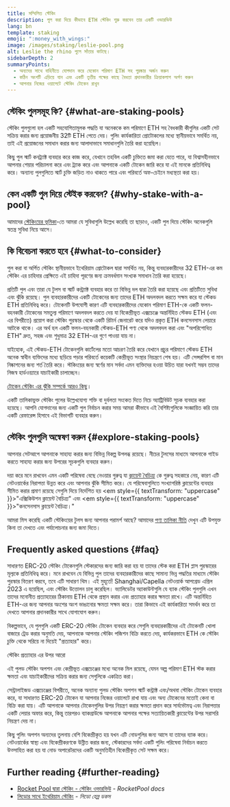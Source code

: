 ```yaml
---
title: সম্মিলিত স্টেকিং
description: পুল করা দিয়ে কীভাবে ETH স্টেকিং শুরু করবেন তার একটি ওভারভিউ
lang: bn
template: staking
emoji: ":money_with_wings:"
image: /images/staking/leslie-pool.png
alt: Leslie the rhino পুলে সাঁতার কাটছে।
sidebarDepth: 2
summaryPoints:
  - অন্যদের সাথে বাহিনীতে যোগদান করে যেকোন পরিমাণ ETH সহ পুরষ্কার অর্জন করুন
  - কঠিন অংশটি এড়িয়ে যান এবং একটি তৃতীয় পক্ষের কাছে বৈধতা প্রদানকারীর ক্রিয়াকলাপ অর্পণ করুন
  - আপনার নিজের ওয়ালেটে স্টেকিং টোকেন রাখুন
---
```


## স্টেকিং পুলসমূহ কি? {#what-are-staking-pools}

স্টেকিং পুলগুলো হল একটি সহযোগিতামূলক পদ্ধতি যা অনেককে কম পরিমাণে ETH সহ বৈধকারী কীগুলির একটি সেট সক্রিয় করার জন্য প্রয়োজনীয় 32টি ETH পেতে দেয়। পুলিং কার্যকারিতা প্রোটোকলের মধ্যে স্থানীয়ভাবে সমর্থিত নয়, তাই এই প্রয়োজনের সমাধান করার জন্য আলাদাভাবে সমাধানগুলি তৈরি করা হয়েছিল।

কিছু পুল স্মার্ট কনট্র্যাক্ট ব্যবহার করে কাজ করে, যেখানে তহবিল একটি চুক্তিতে জমা করা যেতে পারে, যা বিশ্বাসহীনভাবে আপনার শেয়ার পরিচালনা করে এবং ট্র্যাক করে এবং আপনাকে একটি টোকেন জারি করে যা এই মানকে প্রতিনিধিত্ব করে। অন্যান্য পুলগুলিতে স্মার্ট চুক্তি জড়িত নাও থাকতে পারে এবং পরিবর্তে অফ-চেইনে মধ্যস্থতা করা হয়।

## কেন একটি পুল দিয়ে স্টেইক করবেন? {#why-stake-with-a-pool}

আমাদের [স্টেকিংয়ের ভূমিকা](/staking/)-তে আমরা যে সুবিধাগুলি উল্লেখ করেছি তা ছাড়াও, একটি পুল দিয়ে স্টেকিং অনেকগুলি স্বতন্ত্র সুবিধা নিয়ে আসে।

<CardGrid>
  <Card title="প্রবেশে কম বাধা" emoji="🐟" description="Not a whale? No problem. Most staking pools let you stake virtually any amount of ETH by joining forces with other stakers, unlike staking solo which requires 32 ETH." />
  <Card title="আজই স্টেইক করুন" emoji=":stopwatch:" description="Staking with a pool is as easy as a token swap. No need to worry about hardware setup and node maintenance. Pools allow you to deposit your ETH which enables node operators to run validators. Rewards are then distributed to contributors minus a fee for node operations." />
  <Card title="স্টেকিং টোকেনসমূহ" emoji=":droplet:" description="Many staking pools provide a token that represents a claim on your staked ETH and the rewards it generates. This allows you to make use of your staked ETH, e.g. as collateral in DeFi applications." />
</CardGrid>

<StakingComparison page="pools" />

## কি বিবেচনা করতে হবে {#what-to-consider}

পুল করা বা অর্পিত স্টেকিং স্থানীয়ভাবে ইথেরিয়াম প্রোটোকল দ্বারা সমর্থিত নয়, কিন্তু ব্যবহারকারীদের 32 ETH-এর কম স্টেকিং এর চাহিদার প্রেক্ষিতে এই চাহিদা পূরণের জন্য ক্রমবর্ধমান সংখ্যক সমাধান তৈরি করা হয়েছে।

প্রতিটি পুল এবং তারা যে টুলস বা স্মার্ট কন্ট্র্যাক্ট ব্যবহার করে তা বিভিন্ন দল দ্বারা তৈরি করা হয়েছে এবং প্রতিটিতে সুবিধা এবং ঝুঁকি রয়েছে। পুল ব্যবহারকারীদের একটি টোকেনের জন্য তাদের ETH অদলবদল করতে সক্ষম করে যা স্টেকড ETH প্রতিনিধিত্ব করে। টোকেনটি উপযোগী কারণ এটি ব্যবহারকারীদের যেকোন পরিমাণ ETH-কে একটি ফলন-বহনকারী টোকেনের সমতুল্য পরিমাণে অদলবদল করতে দেয় যা বিকেন্দ্রীভূত এক্সচেঞ্জে অন্তর্নিহিত স্টেকড ETH (এবং এর বিপরীতে) প্রয়োগ করা স্টেকিং পুরস্কার থেকে একটি রিটার্ন জেনারেট করে যদিও প্রকৃত ETH কনসেনসাস লেয়ারে আটকে থাকে। এর অর্থ হল একটি ফলন-বহনকারী স্টেকড-ETH পণ্য থেকে অদলবদল করা এবং "অপরিশোধিত ETH" দ্রুত, সহজ এবং শুধুমাত্র 32 ETH-এর গুণে পাওয়া যায় না।

যাইহোক, এই স্টেকড-ETH টোকেনগুলি কার্টেলের মতো আচরণ তৈরি করে যেখানে প্রচুর পরিমাণে স্টেকড ETH অনেক স্বাধীন ব্যক্তিদের মধ্যে ছড়িয়ে পড়ার পরিবর্তে কয়েকটি কেন্দ্রীভূত সংস্থার নিয়ন্ত্রণে শেষ হয়। এটি সেন্সরশিপ বা মান নিষ্কাশনের জন্য শর্ত তৈরি করে। স্টকিংয়ের জন্য স্বর্ণের মান সর্বদা এমন ব্যক্তিদের হওয়া উচিত যারা যখনই সম্ভব তাদের নিজস্ব হার্ডওয়্যারে যাচাইকারী চালাচ্ছেন।

[টোকেন স্টেকিং এর ঝুঁকি সম্পর্কে আরও কিছু](https://notes.ethereum.org/@djrtwo/risks-of-lsd)।

একটি তালিকাভুক্ত স্টেকিং পুলের উল্লেখযোগ্য শক্তি বা দুর্বলতা সংকেত দিতে নিচে অ্যাট্রিবিউট সূচক ব্যবহার করা হয়েছে। আপনি যোগদানের জন্য একটি পুল নির্বাচন করার সময় আমরা কীভাবে এই বৈশিষ্ট্যগুলিকে সংজ্ঞায়িত করি তার একটি রেফারেন্স হিসাবে এই বিভাগটি ব্যবহার করুন।

<StakingConsiderations page="pools" />

## স্টেকিং পুলগুলি অন্বেষণ করুন {#explore-staking-pools}

আপনার সেটআপে আপনাকে সাহায্য করার জন্য বিভিন্ন বিকল্প উপলব্ধ রয়েছে। নীচের টুলসের মাধ্যমে আপনাকে গাইড করতে সাহায্য করার জন্য উপরের সূচকগুলি ব্যবহার করুন।

<ProductDisclaimer />

<StakingProductsCardGrid category="pools" />

দয়া করে মনে রাখবেন এমন একটি পরিষেবা বেছে নেওয়ার গুরুত্ব যা [ক্লায়েন্ট বৈচিত্র্য](/developers/docs/nodes-and-clients/client-diversity/) কে গুরুত্ব সহকারে নেয়, কারণ এটি নেটওয়ার্কের নিরাপত্তা উন্নত করে এবং আপনার ঝুঁকি সীমিত করে। যে পরিষেবাগুলিতে সংখ্যাগরিষ্ঠ ক্লায়েন্টের ব্যবহার সীমিত করার প্রমাণ রয়েছে সেগুলি দিয়ে নির্দেশিত হয় <em style={{ textTransform: "uppercase" }}>"এক্সিকিউশন ক্লায়েন্ট বৈচিত্র্য"</em> এবং <em style={{ textTransform: "uppercase" }}>"কনসেনসাস ক্লায়েন্ট বৈচিত্র্য।"</em>

আমরা মিস করেছি একটি স্টেকিংয়ের টুলস জন্য আপনার পরামর্শ আছে? আমাদের [পণ্য তালিকা নীতি](/contributing/adding-staking-products/) দেখুন এটি উপযুক্ত কিনা তা দেখতে এবং পর্যালোচনার জন্য জমা দিতে।

## Frequently asked questions {#faq}

<ExpandableCard title="আমি কিভাবে পুরস্কার অর্জন করতে পারি?">
সাধারণত ERC-20 স্টেকিং টোকেনগুলি স্টেকারদের জন্য জারি করা হয় যা তাদের স্টেক করা ETH প্লাস পুরস্কারের মূল্যকে প্রতিনিধিত্ব করে। মনে রাখবেন যে বিভিন্ন পুল তাদের ব্যবহারকারীদের কাছে সামান্য ভিন্ন পদ্ধতির মাধ্যমে স্টেকিং পুরস্কার বিতরণ করবে, তবে এটি সাধারণ থিম।
</ExpandableCard>

<ExpandableCard title="আমি কখন আমার অংশীদারিত্ব প্রত্যাহার করতে পারি?">
এই মুহূর্তে! Shanghai/Capella নেটওয়ার্ক আপগ্রেড এপ্রিল 2023 এ হয়েছিল, এবং স্টেকিং উত্তোলন চালু করেছিল। ভ্যালিডেটর অ্যাকাউন্টগুলি যে ব্যাক স্টেকিং পুলগুলি এখন তাদের মনোনীত প্রত্যাহারের ঠিকানায় ETH থেকে প্রস্থান করার এবং প্রত্যাহার করার ক্ষমতা রাখে। এটি অন্তর্নিহিত ETH-এর জন্য আপনার অংশের অংশ ভাঙানোর ক্ষমতা সক্ষম করে। তারা কিভাবে এই কার্যকারিতা সমর্থন করে তা দেখতে আপনার প্রদানকারীর সাথে যোগাযোগ করুন।

বিকল্পভাবে, যে পুলগুলি একটি ERC-20 স্টেকিং টোকেন ব্যবহার করে সেগুলি ব্যবহারকারীদের এই টোকেনটি খোলা বাজারে ট্রেড করার অনুমতি দেয়, আপনাকে আপনার স্টেকিং পজিশন বিক্রি করতে দেয়, কার্যকরভাবে ETH কে স্টেকিং চুক্তি থেকে সরিয়ে না দিয়েই "প্রত্যাহার" করে।

<ButtonLink to="/staking/withdrawals/">স্টেকিং প্রত্যাহার এর উপর আরো</ButtonLink>
</ExpandableCard>

<ExpandableCard title="এটা কি আমার এক্সচেঞ্জ এর মাধ্যমে স্টেকিং থেকে ভিন্ন?">
এই পুলড স্টেকিং অপশন এবং কেন্দ্রীভূত এক্সচেঞ্জের মধ্যে অনেক মিল রয়েছে, যেমন অল্প পরিমাণ ETH স্টক করার ক্ষমতা এবং যাচাইকারীদের সক্রিয় করার জন্য সেগুলিকে একত্রিত করা।

সেন্ট্রালাইজড এক্সচেঞ্জের বিপরীতে, অনেক অন্যান্য পুলড স্টেকিং অপশন স্মার্ট কন্ট্রাক্ট এবং/অথবা স্টেকিং টোকেন ব্যবহার করে, যা সাধারণত ERC-20 টোকেন যা আপনার নিজের ওয়ালেটে রাখা যায় এবং অন্য টোকেনের মতোই কেনা বা বিক্রি করা যায়। এটি আপনাকে আপনার টোকেনগুলির উপর নিয়ন্ত্রণ করার ক্ষমতা প্রদান করে সার্বভৌমত্ব এবং নিরাপত্তার একটি লেয়ার অফার করে, কিন্তু তারপরও ব্যাকগ্রাউন্ডে আপনাকে আপনার পক্ষের সত্যায়িতকারী ক্লায়েন্টের উপর সরাসরি নিয়ন্ত্রণ দেয় না।

কিছু পুলিং অপশন অন্যদের তুলনায় বেশি বিকেন্দ্রীকৃত হয় যখন এটি নোডগুলির জন্য আসে যা তাদের ব্যাক করে। নেটওয়ার্কের স্বাস্থ্য এবং বিকেন্দ্রীকরণকে উন্নীত করার জন্য, স্টেকারদের সর্বদা একটি পুলিং পরিষেবা নির্বাচন করতে উত্সাহিত করা হয় যা নোড অপারেটরদের একটি অনুমতিহীন বিকেন্দ্রীকৃত সেট সক্ষম করে।
</ExpandableCard>

## Further reading {#further-reading}

- [Rocket Pool দ্বারা স্টেকিং - স্টেকিং ওভারভিউ](https://docs.rocketpool.net/guides/staking/overview.html) - _RocketPool docs_
- [লিডোর সাথে ইথেরিয়াম স্টেকিং](https://help.lido.fi/en/collections/2947324-staking-ethereum-with-lido) - _লিডো হেল্প ডকস_
